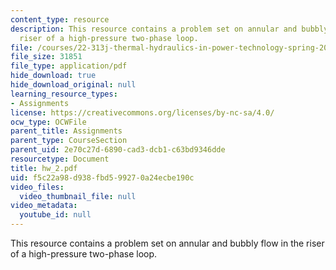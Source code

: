 ```yaml
---
content_type: resource
description: This resource contains a problem set on annular and bubbly flow in the
  riser of a high-pressure two-phase loop.
file: /courses/22-313j-thermal-hydraulics-in-power-technology-spring-2007/f5c22a98d938fbd599270a24ecbe190c_hw_2.pdf
file_size: 31851
file_type: application/pdf
hide_download: true
hide_download_original: null
learning_resource_types:
- Assignments
license: https://creativecommons.org/licenses/by-nc-sa/4.0/
ocw_type: OCWFile
parent_title: Assignments
parent_type: CourseSection
parent_uid: 2e70c27d-6890-cad3-dcb1-c63bd9346dde
resourcetype: Document
title: hw_2.pdf
uid: f5c22a98-d938-fbd5-9927-0a24ecbe190c
video_files:
  video_thumbnail_file: null
video_metadata:
  youtube_id: null
---
```

This resource contains a problem set on annular and bubbly flow in the riser of a high-pressure two-phase loop.